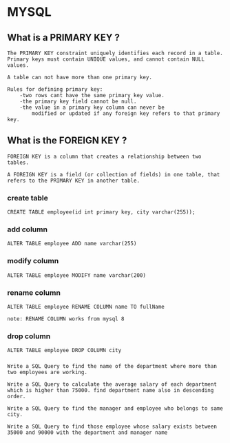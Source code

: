 # MYSQL

## What is a PRIMARY KEY ?

    The PRIMARY KEY constraint uniquely identifies each record in a table.
    Primary keys must contain UNIQUE values, and cannot contain NULL values.

    A table can not have more than one primary key.

    Rules for defining primary key:
        -two rows cant have the same primary key value.
        -the primary key field cannot be null.
        -the value in a primary key column can never be 
            modified or updated if any foreign key refers to that primary key.
        
## What is the FOREIGN KEY ?

    FOREIGN KEY is a column that creates a relationship between two tables.
    
    A FOREIGN KEY is a field (or collection of fields) in one table, that refers to the PRIMARY KEY in another table.

### create table
    CREATE TABLE employee(id int primary key, city varchar(255));

### add column
    ALTER TABLE employee ADD name varchar(255)

### modify column
    ALTER TABLE employee MODIFY name varchar(200)

### rename column 
    ALTER TABLE employee RENAME COLUMN name TO fullName

    note: RENAME COLUMN works from mysql 8

### drop column
    ALTER TABLE employee DROP COLUMN city


### 

    Write a SQL Query to find the name of the department where more than two employees are working.

    Write a SQL Query to calculate the average salary of each department which is higher than 75000. find department name also in descending order.

    Write a SQL Query to find the manager and employee who belongs to same city.

    Write a SQL Query to find those employee whose salary exists between 35000 and 90000 with the department and manager name 


